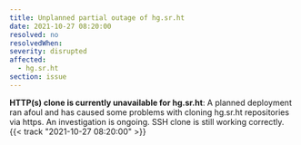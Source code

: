 ```yaml
---
title: Unplanned partial outage of hg.sr.ht
date: 2021-10-27 08:20:00
resolved: no
resolvedWhen: 
severity: disrupted
affected:
  - hg.sr.ht
section: issue
---
```


**HTTP(s) clone is currently unavailable for hg.sr.ht**:
A planned deployment ran afoul and has caused some problems with cloning
hg.sr.ht repositories via https. An investigation is ongoing. SSH clone is still
working correctly.
{{< track "2021-10-27 08:20:00" >}}

